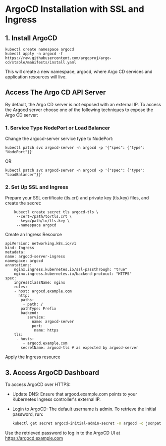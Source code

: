 
# ArgoCD Installation with SSL and Ingress

## 1. Install ArgoCD

    kubectl create namespace argocd
    kubectl apply -n argocd -f https://raw.githubusercontent.com/argoproj/argo-cd/stable/manifests/install.yaml

This will create a new namespace, argocd, where Argo CD services and application resources will live.



## Access The Argo CD API Server

By default, the Argo CD  server is not exposed with an external IP. To access the Argocd server choose one of the following techniques to expose the Argo CD  server:

### 1. Service Type NodePort or Load Balancer

Change the argocd-server service type to NodePort:

    kubectl patch svc argocd-server -n argocd -p '{"spec": {"type": "NodePort"}}'
OR

    kubectl patch svc argocd-server -n argocd -p '{"spec": {"type": "LoadBalancer"}}'

### 2. Set Up SSL and Ingress

Prepare your SSL certificate (tls.crt) and private key (tls.key) files, and create the secret:

        kubectl create secret tls argocd-tls \
         --cert=/path/to/tls.crt \
         --key=/path/to/tls.key \
         --namespace argocd

Create an Ingress Resource

    apiVersion: networking.k8s.io/v1
    kind: Ingress
    metadata:
    name: argocd-server-ingress
    namespace: argocd
    annotations:
        nginx.ingress.kubernetes.io/ssl-passthrough: "true"
        nginx.ingress.kubernetes.io/backend-protocol: "HTTPS"
    spec:
        ingressClassName: nginx
        rules:
        - host: argocd.example.com
          http:
           paths:
            - path: /
           pathType: Prefix
           backend:
              service:
                name: argocd-server
                port:
                 name: https
        tls:
         - hosts:
            - argocd.example.com 
           secretName: argocd-tls # as expected by argocd-server

Apply the Ingress resource

## 3. Access ArgoCD Dashboard

To access ArgoCD over HTTPS:

* Update DNS: Ensure that argocd.example.com points to your Kubernetes Ingress controller's external IP.

* Login to ArgoCD: The default username is admin. To retrieve the initial password, run:

    
    ```bash
    kubectl get secret argocd-initial-admin-secret -n argocd -o jsonpath="{.data.password}" | base64 --decode

Use the retrieved password to log in to the ArgoCD UI at https://argocd.example.com